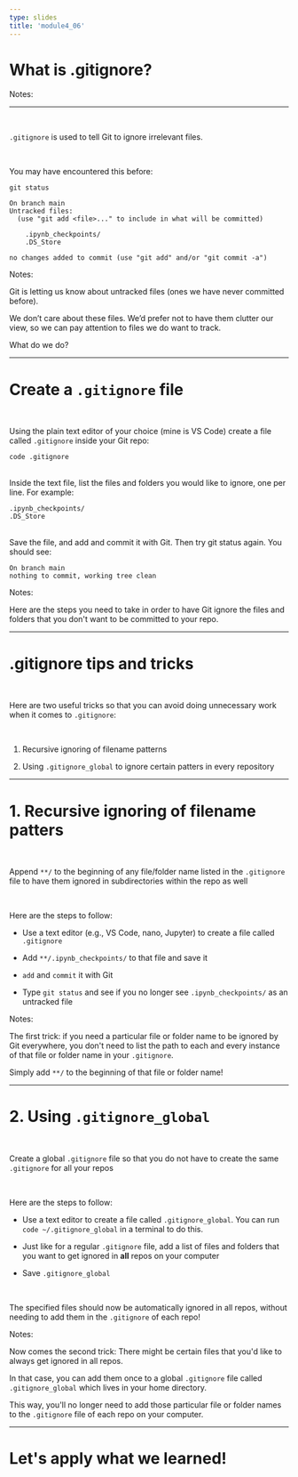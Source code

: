 ```yaml
---
type: slides
title: 'module4_06'
---
```

# What is .gitignore?

Notes:

---

<br>

`.gitignore` is used to tell Git to ignore irrelevant files.

<br>

You may have encountered this before:

```
git status
```

```
On branch main
Untracked files:
  (use "git add <file>..." to include in what will be committed)

	.ipynb_checkpoints/
	.DS_Store

no changes added to commit (use "git add" and/or "git commit -a")
```

Notes:

Git is letting us know about untracked files (ones we have never committed before).

We don’t care about these files. We’d prefer not to have them clutter our view, so we can pay attention to files we do want to track.

What do we do?

---

# Create a `.gitignore` file

<br>

Using the plain text editor of your choice (mine is VS Code) create a file called `.gitignore` inside your Git repo:

```
code .gitignore
```

<br>
Inside the text file, list the files and folders you would like to ignore, one per line. For example:

```
.ipynb_checkpoints/
.DS_Store
```

<br>
Save the file, and add and commit it with Git. Then try git status again. You should see:

```
On branch main
nothing to commit, working tree clean
```

Notes:

Here are the steps you need to take in order to have Git ignore the files and folders that you don't want to be committed to your repo.

---

# .gitignore tips and tricks

<br>

Here are two useful tricks so that you can avoid doing unnecessary work when it comes to `.gitignore`:

<br>

1. Recursive ignoring of filename patterns

2. Using `.gitignore_global` to ignore certain patters in every repository

---

# 1. Recursive ignoring of filename patters

<br>

Append `**/` to the beginning of any file/folder name listed in the `.gitignore` file to have them ignored in subdirectories within the repo as well

<br>

Here are the steps to follow:

- Use a text editor (e.g., VS Code, nano, Jupyter) to create a file called `.gitignore`

- Add `**/.ipynb_checkpoints/` to that file and save it

- `add` and `commit` it with Git

- Type `git status` and see if you no longer see `.ipynb_checkpoints/` as an untracked file

Notes:

The first trick:
if you need a particular file or folder name to be ignored by Git everywhere,
you don't need to list the path to each and every instance of that file or folder name in your `.gitignore`.

Simply add `**/` to the beginning of that file or folder name!

---

# 2. Using `.gitignore_global`

<br>

Create a global `.gitignore` file so that you do not have to create the same `.gitignore` for all your repos

<br>

Here are the steps to follow:

- Use a text editor to create a file called `.gitignore_global`. You can run `code ~/.gitignore_global` in a terminal to do this.

- Just like for a regular `.gitignore` file, add a list of files and folders that you want to get ignored in **all** repos on your computer

- Save `.gitignore_global`

<br>

The specified files should now be automatically ignored in all repos, without needing to add them in the `.gitignore` of each repo!

Notes:

Now comes the second trick: There might be certain files that you'd like to always get ignored in all repos.

In that case, you can add them once to a global `.gitignore` file called `.gitignore_global` which lives in your home directory.

This way, you'll no longer need to add those particular file or folder names to the `.gitignore` file of each repo on your computer.

---

# Let's apply what we learned!